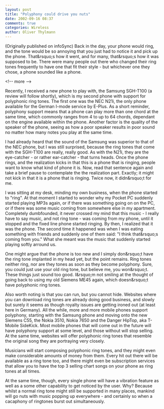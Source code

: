 ```yaml
---
layout: post
title: "Polyphony could drive you nuts"
date: 2002-09-16 08:37
comments: true
categories: Wireless
author: Oliver Thylmann
---
```



(Originally published on infoSync) Back in the day, your phone would ring, and the tone would be so annoying that you just had to notice it and pick up the phone. That&amp;rsquo;s how it went, and for many, that&amp;rsquo;s how it was supposed to be. There were many people out there who changed their ring tones frequently to have one that fit their style - but whichever one they chose, a phone sounded like a phone.


&lt;!-- more --&gt;


Recently, I received a new phone to play with, the Samsung SGH-T100 (a review will follow shortly), which is my second phone with support for polyphonic ring tones. The first one was the NEC N21i, the only phone available for the German I-mode service by E-Plus. As a short reminder, polyphony support means that a phone can play more than one chord at the same time, which commonly ranges from 4 to up to 64 chords, dependant on the engine available within the phone. Another factor is the quality of the speaker of the phone, seeing as how a poor speaker results in poor sound no matter how many notes you play at the same time.

I had already heard that the sound of the Samsung was superior to that of the NEC phone, but I was still surprised, because the ring tones that come with the SGH-T100 are really, really good. As with the N21i, they are the eye-catcher - or rather ear-catcher - that turns heads. Once the phone rings, and the realization kicks in that this is a phone that is ringing, people want to know what kind of phone it is. Now, read that sentence again and take a brief pause to contemplate the the realization part. Exactly; it might not kick in that it is a phone that is ringing. Twice now, it didn&amp;rsquo;t for me.

I was sitting at my desk, minding my own business, when the phone started to &quot;ring&quot;. At that moment I started to wonder why my Pocket PC suddenly started playing MP3s again, or if there was something going on on the PC, or if there was some music coming from somewhere else in my apartment. Completely dumbfounded, it never crossed my mind that this music - I really have to say music, and not ring tone - was coming from my phone, until it stopped and the fixed line phone started ringing. By then, I realized that it was the phone. The second time it happened was when I was eating something with friends and suddenly one of them said: &quot;I think that&amp;rsquo;s coming from you.&quot; What she meant was the music that suddenly started playing softly arround us.

One might argue that the phone is too new and I simply don&amp;rsquo;t have the ring tone implanted in my head yet, but the point remains. Ring tones neither ring, nor are they tones as soon as they become polyphony. Sure, you could just use your old ring tone, but believe me, you won&amp;rsquo;t. These things just sound too good. I&amp;rsquo;m not smiling at the thought of going back to using my old Siemens ME45 again, which doesn&amp;rsquo;t have polyphonic ring tones.

Also worth noting is that you can run, but you cannot hide. Websites where you can download ring tones are already doing good business, and slowly but surely it seems as though royalty issues are getting ironed out (at least here in Germany). All the while, more and more mobile phones support polyphony, starting with the Samsung phone and moving onto the new Siemens C55, the Nokia 3510, Nokia 7650 and the Danger HipTop, aka T-Mobile SideKick. Most mobile phones that will come out in the future will have polyphony support at some level, and those without will stop selling. At the same time, websites will offer polyphonic ring tones that resemble the original song they are portraying very closely.

Musicians will start composing polyphonic ring tones, and they might even make considerable amounts of money from them. Every hit out there will be available as a ring tone too, and there might even be subscription services that allow you to have the top 3 selling chart songs on your phone as ring tones at all times.

At the same time, though, every single phone will have a vibration feature as well as a some other capability to get noticed by the user. Why? Because whilst a normal ring tone might still be supported in many places, mankind will go nuts with music popping up everywhere - and certainly so when a cacaphony of ringtones burst out simultaneously.


